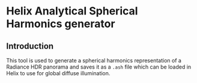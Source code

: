 # Helix Analytical Spherical Harmonics generator

## Introduction

This tool is used to generate a spherical harmonics representation of a Radiance HDR panorama and saves it as a `.ash` 
file which can be loaded in Helix to use for global diffuse illumination. 